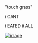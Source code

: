 "touch grass"

i CANT

i EATED it ALL

[![image](https://media.discordapp.net/attachments/968525850163163226/1015743184342614076/A9D45AC4-C347-44A0-9DFD-12C5451AEF1C.jpeg?width=503&height=671)](https://redirector.regulad.xyz/death)
